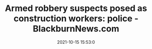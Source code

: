 ---
"title": "Armed robbery suspects posed as construction workers: police - BlackburnNews.com"
"date": "2021-10-15 15:53:0"
"feed_name": "GOOGLENEWSCONSTRUCTION"
"feed_website": "https://news.google.com/search?q=construction%2Bincident&hl=en-US&gl=US&ceid=US:en"
"feed_rss": "https://news.google.com/rss/search?q=construction%2Bincident&hl=en-US&gl=US&ceid=US:en"
"link": "https://blackburnnews.com/london/london-news/2021/10/15/armed-robbery-suspects-posed-construction-workers-police/"
"source": "{'href': 'https://blackburnnews.com', 'title': 'BlackburnNews.com'}"
"file": "_posts/2021-1-1-7c38ae1b71413e6fdc878eb9fef1b23642c6f623.md"
"accident": "1"
"drilling": "0"
"dead": "0"
"injured": "0"
"arrested": "0"
"place": "unknown place"
"where": "unknown site"
"causes": "unknown"
"place_uri": "unknown place"
---